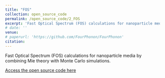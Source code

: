 ```yaml
---
title: "FOS"
collection: open_source_code
permalink: /open_source_code/2_FOS
excerpt: 'Fast Optical Spectrum (FOS) calculations for nanoparticle media by combining Mie theory with Monte Carlo simulations.'
# date: ''
venue: 
# paperurl: 'https://github.com/FourPhonon/FourPhonon'
citation: 
---
```

Fast Optical Spectrum (FOS) calculations for nanoparticle media by combining Mie theory with Monte Carlo simulations.

[Access the open source code here](https://github.com/FastOpticalSpectrum/FOS)

<!-- Recommended citation: Your Name, You. (2010). "Paper Title Number 2." <i>Journal 1</i>. 1(2). -->


